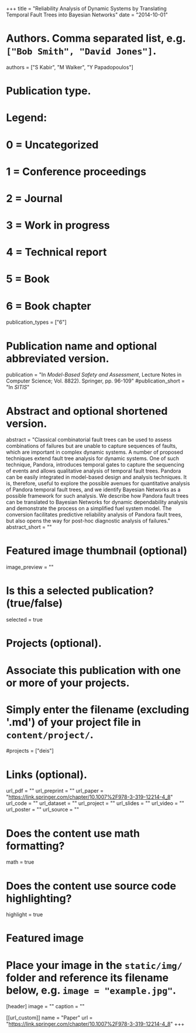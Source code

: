 +++
title = "Reliability Analysis of Dynamic Systems by Translating Temporal Fault Trees into Bayesian Networks"
date = "2014-10-01"

# Authors. Comma separated list, e.g. `["Bob Smith", "David Jones"]`.
authors = ["S Kabir", "M Walker", "Y Papadopoulos"]

# Publication type.
# Legend:
# 0 = Uncategorized
# 1 = Conference proceedings
# 2 = Journal
# 3 = Work in progress
# 4 = Technical report
# 5 = Book
# 6 = Book chapter
publication_types = ["6"]

# Publication name and optional abbreviated version.
publication = "In *Model-Based Safety and Assessment*, Lecture Notes in Computer Science; Vol. 8822). Springer, pp. 96-109"
#publication_short = "In *SITIS*"

# Abstract and optional shortened version.
abstract = "Classical combinatorial fault trees can be used to assess combinations of failures but are unable to capture sequences of faults, which are important in complex dynamic systems. A number of proposed techniques extend fault tree analysis for dynamic systems. One of such technique, Pandora, introduces temporal gates to capture the sequencing of events and allows qualitative analysis of temporal fault trees. Pandora can be easily integrated in model-based design and analysis techniques. It is, therefore, useful to explore the possible avenues for quantitative analysis of Pandora temporal fault trees, and we identify Bayesian Networks as a possible framework for such analysis. We describe how Pandora fault trees can be translated to Bayesian Networks for dynamic dependability analysis and demonstrate the process on a simplified fuel system model. The conversion facilitates predictive reliability analysis of Pandora fault trees, but also opens the way for post-hoc diagnostic analysis of failures."
abstract_short = ""

# Featured image thumbnail (optional)
image_preview = ""

# Is this a selected publication? (true/false)
selected = true

# Projects (optional).
#   Associate this publication with one or more of your projects.
#   Simply enter the filename (excluding '.md') of your project file in `content/project/`.
#projects = ["deis"]

# Links (optional).
url_pdf = ""
url_preprint = ""
url_paper = "https://link.springer.com/chapter/10.1007%2F978-3-319-12214-4_8"
url_code = ""
url_dataset = ""
url_project = ""
url_slides = ""
url_video = ""
url_poster = ""
url_source = ""

# Does the content use math formatting?
math = true

# Does the content use source code highlighting?
highlight = true

# Featured image
# Place your image in the `static/img/` folder and reference its filename below, e.g. `image = "example.jpg"`.
[header]
image = ""
caption = ""

[[url_custom]]
    name = "Paper"
    url = "https://link.springer.com/chapter/10.1007%2F978-3-319-12214-4_8"
+++
